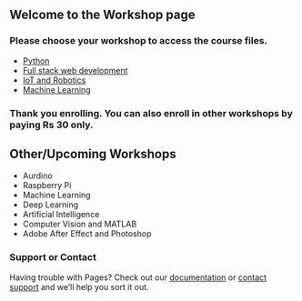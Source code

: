 ## Welcome to the Workshop page

### Please choose your workshop to access the course files.

- [Python](https://github.com/aakashm301/Workshop/tree/master/Complete-Python-Bootcamp-master)
- [Full stack web development](https://github.com/aakashm301/Workshop/tree/master/Full%20stack%20WEB%20DEV)
- [IoT and Robotics](#)
- [Machine Learning](https://github.com/aakashm301/Workshop/tree/master/Refactored_Py_DS_ML_Bootcamp-master)

### Thank you enrolling. You can also enroll in other workshops by paying Rs 30 only.

## Other/Upcoming Workshops
- Aurdino
- Raspberry Pi
- Machine Learning
- Deep Learning
- Artificial Intelligence
- Computer Vision and MATLAB
- Adobe After Effect and Photoshop

### Support or Contact

Having trouble with Pages? Check out our [documentation](https://help.github.com/categories/github-pages-basics/) or [contact support](https://github.com/contact) and we’ll help you sort it out.
